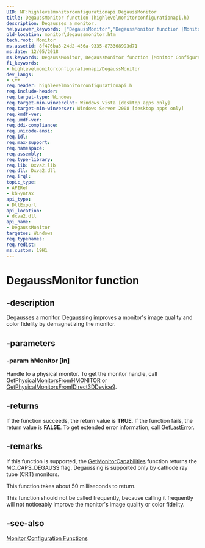 ```yaml
---
UID: NF:highlevelmonitorconfigurationapi.DegaussMonitor
title: DegaussMonitor function (highlevelmonitorconfigurationapi.h)
description: Degausses a monitor.helpviewer_keywords: ["DegaussMonitor","DegaussMonitor function [Monitor Configuration]","highlevelmonitorconfigurationapi/DegaussMonitor","monitor.degaussmonitor"]
old-location: monitor\degaussmonitor.htm
tech.root: Monitor
ms.assetid: 8f476ba3-24d2-456a-9335-873368993d71
ms.date: 12/05/2018
ms.keywords: DegaussMonitor, DegaussMonitor function [Monitor Configuration], highlevelmonitorconfigurationapi/DegaussMonitor, monitor.degaussmonitor
f1_keywords:
- highlevelmonitorconfigurationapi/DegaussMonitor
dev_langs:
- c++
req.header: highlevelmonitorconfigurationapi.h
req.include-header: 
req.target-type: Windows
req.target-min-winverclnt: Windows Vista [desktop apps only]
req.target-min-winversvr: Windows Server 2008 [desktop apps only]
req.kmdf-ver: 
req.umdf-ver: 
req.ddi-compliance: 
req.unicode-ansi: 
req.idl: 
req.max-support: 
req.namespace: 
req.assembly: 
req.type-library: 
req.lib: Dxva2.lib
req.dll: Dxva2.dll
req.irql: 
topic_type:
- APIRef
- kbSyntax
api_type:
- DllExport
api_location:
- dxva2.dll
api_name:
- DegaussMonitor
targetos: Windows
req.typenames: 
req.redist: 
ms.custom: 19H1
---
```


# DegaussMonitor function


## -description


Degausses a monitor. Degaussing improves a monitor's image quality and color fidelity by demagnetizing the monitor.


## -parameters




### -param hMonitor [in]

Handle to a physical monitor. To get the monitor handle, call <a href="https://docs.microsoft.com/windows/desktop/api/physicalmonitorenumerationapi/nf-physicalmonitorenumerationapi-getphysicalmonitorsfromhmonitor">GetPhysicalMonitorsFromHMONITOR</a> or <a href="https://docs.microsoft.com/windows/desktop/api/physicalmonitorenumerationapi/nf-physicalmonitorenumerationapi-getphysicalmonitorsfromidirect3ddevice9">GetPhysicalMonitorsFromIDirect3DDevice9</a>.
          


## -returns



If the function succeeds, the return value is <b>TRUE</b>. If the function fails, the return value is <b>FALSE</b>. To get extended error information, call <a href="https://docs.microsoft.com/windows/desktop/api/errhandlingapi/nf-errhandlingapi-getlasterror">GetLastError</a>.
          




## -remarks



If this function is supported, the <a href="https://docs.microsoft.com/windows/desktop/api/highlevelmonitorconfigurationapi/nf-highlevelmonitorconfigurationapi-getmonitorcapabilities">GetMonitorCapabilities</a> function returns the MC_CAPS_DEGAUSS flag. Degaussing is supported only by cathode ray tube (CRT) monitors.
      

This function takes about 50 milliseconds to return.
      

This function should not be called frequently, because calling it frequently will not noticeably improve the monitor's image quality or color fidelity.
      




## -see-also




<a href="https://docs.microsoft.com/windows/desktop/Monitor/monitor-configuration-functions">Monitor Configuration Functions</a>
 

 

